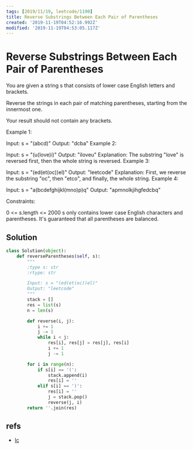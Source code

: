 ```yaml
---
tags: [2019/11/19, leetcode/1190]
title: Reverse Substrings Between Each Pair of Parentheses
created: '2019-11-19T04:52:16.992Z'
modified: '2019-11-19T04:53:05.117Z'
---
```


# Reverse Substrings Between Each Pair of Parentheses

You are given a string s that consists of lower case English letters and brackets. 

Reverse the strings in each pair of matching parentheses, starting from the innermost one.

Your result should not contain any brackets.

 

Example 1:

Input: s = "(abcd)"
Output: "dcba"
Example 2:

Input: s = "(u(love)i)"
Output: "iloveu"
Explanation: The substring "love" is reversed first, then the whole string is reversed.
Example 3:

Input: s = "(ed(et(oc))el)"
Output: "leetcode"
Explanation: First, we reverse the substring "oc", then "etco", and finally, the whole string.
Example 4:

Input: s = "a(bcdefghijkl(mno)p)q"
Output: "apmnolkjihgfedcbq"
 

Constraints:

0 <= s.length <= 2000
s only contains lower case English characters and parentheses.
It's guaranteed that all parentheses are balanced.

## Solution

```python
class Solution(object):
    def reverseParentheses(self, s):
        """
        :type s: str
        :rtype: str

        Input: s = "(ed(et(oc))el)"
        Output: "leetcode"
        """
        stack = []
        res = list(s)
        n = len(s)

        def reverse(i, j):
            i += 1
            j -= 1
            while i < j:
                res[i], res[j] = res[j], res[i]
                i += 1
                j -= 1

        for i in range(n):
            if s[i] == '(':
                stack.append(i)
                res[i] = ''
            elif s[i] == ')':
                res[i] = ''
                j = stack.pop()
                reverse(j, i)
        return ''.join(res)

```

## refs

* [lc](https://leetcode.com/problems/reverse-substrings-between-each-pair-of-parentheses/)

